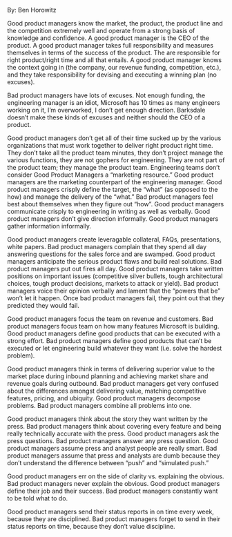 By: Ben Horowitz

Good product managers know the market, the product, the product line and the competition extremely well and operate from a strong basis of knowledge and confidence. A good product manager is the CEO of the product. A good product manager takes full responsibility and measures themselves in terms of the success of the product. The are responsible for right product/right time and all that entails. A good product manager knows the context going in (the company, our revenue funding, competition, etc.), and they take responsibility for devising and executing a winning plan (no excuses).

Bad product managers have lots of excuses. Not enough funding, the engineering manager is an idiot, Microsoft has 10 times as many engineers working on it, I’m overworked, I don’t get enough direction. Barksdale doesn’t make these kinds of excuses and neither should the CEO of a product.

Good product managers don’t get all of their time sucked up by the various organizations that must work together to deliver right product right time. They don’t take all the product team minutes, they don’t project manage the various functions, they are not gophers for engineering. They are not part of the product team; they manage the product team. Engineering teams don’t consider Good Product Managers a “marketing resource.” Good product managers are the marketing counterpart of the engineering manager. Good product managers crisply define the target, the “what” (as opposed to the how) and manage the delivery of the “what.” Bad product managers feel best about themselves when they figure out “how”. Good product managers communicate crisply to engineering in writing as well as verbally. Good product managers don’t give direction informally. Good product managers gather information informally.

Good product managers create leveragable collateral, FAQs, presentations, white papers. Bad product managers complain that they spend all day answering questions for the sales force and are swamped. Good product managers anticipate the serious product flaws and build real solutions. Bad product managers put out fires all day. Good product managers take written positions on important issues (competitive silver bullets, tough architectural choices, tough product decisions, markets to attack or yield). Bad product managers voice their opinion verbally and lament that the “powers that be” won’t let it happen. Once bad product managers fail, they point out that they predicted they would fail.

Good product managers focus the team on revenue and customers. Bad product managers focus team on how many features Microsoft is building. Good product managers define good products that can be executed with a strong effort. Bad product managers define good products that can’t be executed or let engineering build whatever they want (i.e. solve the hardest problem).

Good product managers think in terms of delivering superior value to the market place during inbound planning and achieving market share and revenue goals during outbound. Bad product managers get very confused about the differences amongst delivering value, matching competitive features, pricing, and ubiquity. Good product managers decompose problems. Bad product managers combine all problems into one.

Good product managers think about the story they want written by the press. Bad product managers think about covering every feature and being really technically accurate with the press. Good product managers ask the press questions. Bad product managers answer any press question. Good product managers assume press and analyst people are really smart. Bad product managers assume that press and analysts are dumb because they don’t understand the difference between “push” and “simulated push.”

Good product managers err on the side of clarity vs. explaining the obvious. Bad product managers never explain the obvious. Good product managers define their job and their success. Bad product managers constantly want to be told what to do.

Good product managers send their status reports in on time every week, because they are disciplined. Bad product managers forget to send in their status reports on time, because they don’t value discipline.
